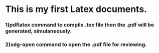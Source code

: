 # This is my first Latex documents.

### 1)pdflatex command to compile .tex file then the .pdf will be generated, simulaneously. 
### 2)xdg-open command to open the .pdf file for reviewing.
